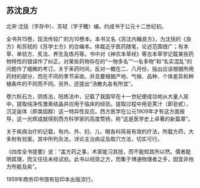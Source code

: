## 苏沈良方

北宋·沈括（字存中）、苏轼（字子瞻）编，约成书于公元十二世纪初。

全书共15卷，现流传较广的为10卷本。本书又名《苏沈内翰良方》，为沈括的《良方》和苏轼的《苏学士方》的合编本。体裁近乎医药随笔，论述范围很广；有本草、单验方、炙法、养生及炼丹等。书中对《神农本草经》等古本草学记载某些药物特性的错误作了纠正。对某些药物存在的“一物多名”“一名多物”和“名实混乱”的问题作了细微的考订。关于釆药时间，反对一概在二、八月份，指出应该根据所用药材的部分，而在不同的季节采收。并且要根据产地、气候、品种、个体差异和种植条件的不同而不同。另外，还提出“汤散丸各有所宜”。

卷六秋石方，阴炼法，阳炼法中，记载了我国早在十一世纪便成功地从大量人尿中，提取纯净性激素结晶并应用于临床的经验。提取过程中用皂荚汁（即皂甙），沉淀甾体（即类固醇）这一特异性反应。西方医学在公元1909年才有这方面报导，这一光辉成就得到西方科学家的高度赞扬，称“这是医学史上卓著的新篇章”。

关于疾病治疗的记载，有内、外、妇、儿、眼各科简易有效的疗法，所载方药，大多附有验案。其中所列灸法，详论主治病证及取穴方法，切实可行。

《四库全书提要》说：“盖方药之事，术家能习其技，而不能知其所以然。儒者能明其理，而又往往未经试验。此书以经效之方，而集于博通物理者之手，固宜非他方所能及矣”。

1959年商务印书馆有铅印本出版流行。
